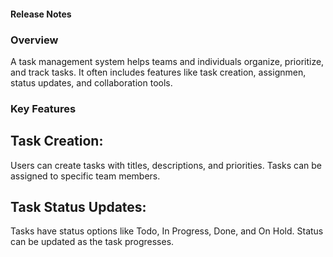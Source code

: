 #### Release Notes

### Overview
A task management system helps teams and individuals organize, prioritize, and track tasks. It often includes features like task creation, assignmen, status updates, and collaboration tools.

### Key Features

## Task Creation:
Users can create tasks with titles, descriptions, and priorities.
Tasks can be assigned to specific team members.

## Task Status Updates:
Tasks have status options like Todo, In Progress, Done, and On Hold.
Status can be updated as the task progresses.
